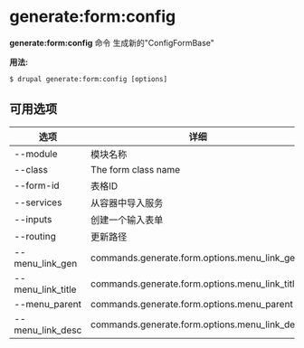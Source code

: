 # generate:form:config
**generate:form:config** 命令 生成新的"ConfigFormBase"

**用法:**
```
$ drupal generate:form:config [options] 
```

## 可用选项
选项 | 详细
-------|-------------
--module | 模块名称
--class | The form class name
--form-id | 表格ID
--services | 从容器中导入服务
--inputs | 创建一个输入表单
--routing | 更新路径
--menu_link_gen | commands.generate.form.options.menu_link_gen
--menu_link_title | commands.generate.form.options.menu_link_title
--menu_parent | commands.generate.form.options.menu_parent
--menu_link_desc | commands.generate.form.options.menu_link_desc
